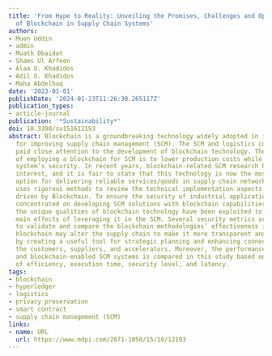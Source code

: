 ```yaml
---
title: 'From Hype to Reality: Unveiling the Promises, Challenges and Opportunities
  of Blockchain in Supply Chain Systems'
authors:
- Muen Uddin
- admin
- Muath Obaidat
- Shams Ul Arfeen
- Alaa O. Khadidos
- Adil O. Khadidos
- Maha Abdelhaq
date: '2023-01-01'
publishDate: '2024-01-23T11:26:30.265117Z'
publication_types:
- article-journal
publication: '*Sustainability*'
doi: 10.3390/su151612193
abstract: Blockchain is a groundbreaking technology widely adopted in industrial applications
  for improving supply chain management (SCM). The SCM and logistics communities have
  paid close attention to the development of blockchain technology. The primary purpose
  of employing a blockchain for SCM is to lower production costs while enhancing the
  system’s security. In recent years, blockchain-related SCM research has drawn much
  interest, and it is fair to state that this technology is now the most promising
  option for delivering reliable services/goods in supply chain networks. This study
  uses rigorous methods to review the technical implementation aspects of SCM systems
  driven by Blockchain. To ensure the security of industrial applications, we primarily
  concentrated on developing SCM solutions with blockchain capabilities. In this study,
  the unique qualities of blockchain technology have been exploited to analyze the
  main effects of leveraging it in the SCM. Several security metrics are utilized
  to validate and compare the blockchain methodologies’ effectiveness in SCM. The
  blockchain may alter the supply chain to make it more transparent and efficient
  by creating a useful tool for strategic planning and enhancing connections among
  the customers, suppliers, and accelerators. Moreover, the performance of traditional
  and blockchain-enabled SCM systems is compared in this study based on the parameters
  of efficiency, execution time, security level, and latency.
tags:
- blockchain
- hyperledger
- logistics
- privacy preservation
- smart contract
- supply chain management (SCM)
links:
- name: URL
  url: https://www.mdpi.com/2071-1050/15/16/12193
---
```

